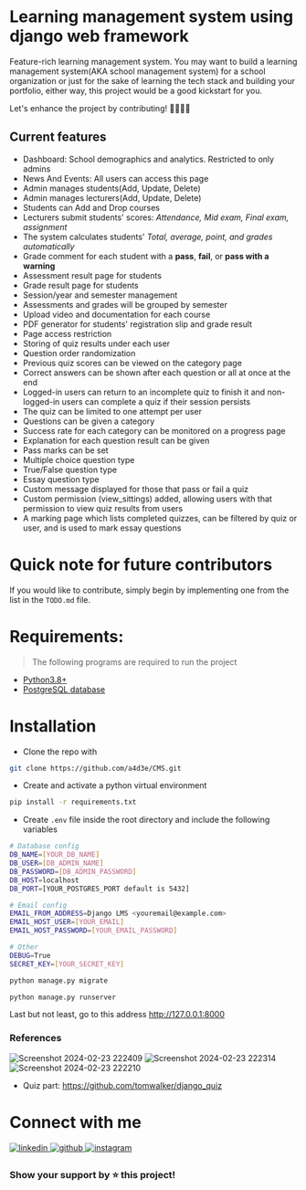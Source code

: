 # Learning management system using django web framework

Feature-rich learning management system. You may want to build a learning management system(AKA school management system) for a school organization or just for the sake of learning the tech stack and building your portfolio, either way, this project would be a good kickstart for you.

Let's enhance the project by contributing! 👩‍💻👩‍💻


## Current features

- Dashboard: School demographics and analytics. Restricted to only admins
- News And Events: All users can access this page
- Admin manages students(Add, Update, Delete)
- Admin manages lecturers(Add, Update, Delete)
- Students can Add and Drop courses
- Lecturers submit students' scores: _Attendance, Mid exam, Final exam, assignment_
- The system calculates students' _Total, average, point, and grades automatically_
- Grade comment for each student with a **pass**, **fail**, or **pass with a warning**
- Assessment result page for students
- Grade result page for students
- Session/year and semester management
- Assessments and grades will be grouped by semester
- Upload video and documentation for each course
- PDF generator for students' registration slip and grade result
- Page access restriction
- Storing of quiz results under each user
- Question order randomization
- Previous quiz scores can be viewed on the category page
- Correct answers can be shown after each question or all at once at the end
- Logged-in users can return to an incomplete quiz to finish it and non-logged-in users can complete a quiz if their session persists
- The quiz can be limited to one attempt per user
- Questions can be given a category
- Success rate for each category can be monitored on a progress page
- Explanation for each question result can be given
- Pass marks can be set
- Multiple choice question type
- True/False question type
- Essay question type
- Custom message displayed for those that pass or fail a quiz
- Custom permission (view_sittings) added, allowing users with that permission to view quiz results from users
- A marking page which lists completed quizzes, can be filtered by quiz or user, and is used to mark essay questions

# Quick note for future contributors

If you would like to contribute, simply begin by implementing one from the list in the `TODO.md` file.

# Requirements:

> The following programs are required to run the project

- [Python3.8+](https://www.python.org/downloads/)
- [PostgreSQL database](https://www.postgresql.org/download/)

# Installation

- Clone the repo with

```bash
git clone https://github.com/a4d3e/CMS.git
```

- Create and activate a python virtual environment

```bash
pip install -r requirements.txt
```

- Create `.env` file inside the root directory and include the following variables

```bash
# Database config
DB_NAME=[YOUR_DB_NAME]
DB_USER=[DB_ADMIN_NAME]
DB_PASSWORD=[DB_ADMIN_PASSWORD]
DB_HOST=localhost
DB_PORT=[YOUR_POSTGRES_PORT default is 5432]

# Email config
EMAIL_FROM_ADDRESS=Django LMS <youremail@example.com>
EMAIL_HOST_USER=[YOUR_EMAIL]
EMAIL_HOST_PASSWORD=[YOUR_EMAIL_PASSWORD]

# Other
DEBUG=True
SECRET_KEY=[YOUR_SECRET_KEY]
```

```bash
python manage.py migrate
```

```bash
python manage.py runserver
```

Last but not least, go to this address http://127.0.0.1:8000

### References
![Screenshot 2024-02-23 222409](https://github.com/a4d3e/CMS/assets/118653780/3a235646-7a66-4784-8f09-8794d149aa94)
![Screenshot 2024-02-23 222314](https://github.com/a4d3e/CMS/assets/118653780/b0b874bb-e4f6-4110-a24c-8528e353d8f3)
![Screenshot 2024-02-23 222210](https://github.com/a4d3e/CMS/assets/118653780/2903b963-2f5e-4774-a7cd-016ff992df40)

- Quiz part: https://github.com/tomwalker/django_quiz

# Connect with me

<div>
<a href="https://www.linkedin.com/in/ankit-kumar-tiwari-565a56257/" target="_blank">
<img src=https://img.shields.io/badge/linkedin-%231E77B5.svg?&style=for-the-badge&logo=linkedin&logoColor=white alt=linkedin style="margin-bottom: 5px;" />
</a>
<a href="https://github.com/a4d3e" target="_blank">
<img src=https://img.shields.io/badge/github-%2324292e.svg?&style=for-the-badge&logo=github&logoColor=white alt=github style="margin-bottom: 5px;" />
</a>
<a href="https://www.instagram.com/annkiit___/?next=%2F" target="_blank">
<img src=https://img.shields.io/badge/Instagram-E4405F?style=for-the-badge&logo=instagram&logoColor=white
 alt=instagram style="margin-bottom: 5px;" />
</a>
</div>

### Show your support by ⭐️ this project!



